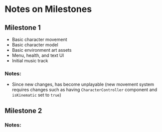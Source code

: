 # Notes on Milestones

## Milestone 1
- Basic character movement
- Basic character model
- Basic environment art assets
- Menu, health, and text UI
- Initial music track

### Notes:
- Since new changes, has become unplayable (new movement system requires changes such as having `CharacterController` component and `isKinematic` set to `true`)

## Milestone 2

### Notes:
